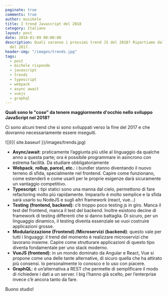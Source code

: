 ```yaml
---
paginate: true
comments: true
author: musikele
title: I trend Javascript del 2018
category: Italiano
layout: post
date: 2018-01-09 00:00:00
description: Quali saranno i prossimi trend JS del 2018? Ripartiamo dalle buzzword
  del 2017.
header-img: "/images/trends.jpg"
tags:
  - post
  - michele risponde
  - javascript
  - trends
  - typescript
  - webpack
  - async await
  - vuejs
  - graphql
---
```

**Quali sono le "cose" da tenere maggiormente d'occhio nello sviluppo JavaScript nel 2018?**  

Ci sono alcuni trend che si sono sviluppati verso la fine del 2017 e che dovranno necessariamente essere inseguiti.

![]({{ site.baseurl }}/images/trends.jpg)

* **Async/await**:  praticamente l’aggiunta più utile al linguaggio da qualche anno a questa parte; ora è possibile programmare in asincrono con estrema  facilità. Da studiare obbligatoriamente
* **Webpack**, **rollup, parcel, etc.**:  i bundler stanno diventando il nuovo terreno di sfida, specialmente nel frontend. Capire come funzionano, come estenderli e come usarli per le  proprie esigenze darà sicuramente un vantaggio competitivo.
* **Typescript**:  i tipi statici sono una manna dal cielo, permettono di fare refactoring  molto più rapidamente. Impararlo è molto semplice e la sfida sarà  usarlo su NodeJS e sugli altri framework (react, vue…)
* **Testing** **(frontend, backend)**:  c’è troppo poco testing js in giro. Manca il test del frontend, manca  il test del backend. Inoltre esistono decine di framework di testing  differenti che si danno battaglia. Di sicuro, per un linguaggio  dinamico, il testing diventa essenziale se vuoi costruire applicazioni  grosse.
* **Modularizzazione (Frontend) /Microservizi** **(backend)**:  questo vale per tutti i linguaggi: il trend del momento è realizzare  microservizi che lavorano insieme. Capire come strutturare applicazioni  di questo tipo diventa fondamentale per uno stack moderno.
* **VueJS (frontend)**:  in un mondo dominato da Angular e React, Vue si propone come una delle  tante alternative, di sicuro quella che ha attirato più consensi. Io  personalmente lo conosco e lo uso con piacere.
* **GraphQL**: è  un’alternativa a REST che permette di semplificare il modo di  richiedere i dati a un server. I big l’hanno già scelto, per  l’enterprise invece c’è ancora tanto da fare.

Buono studio!